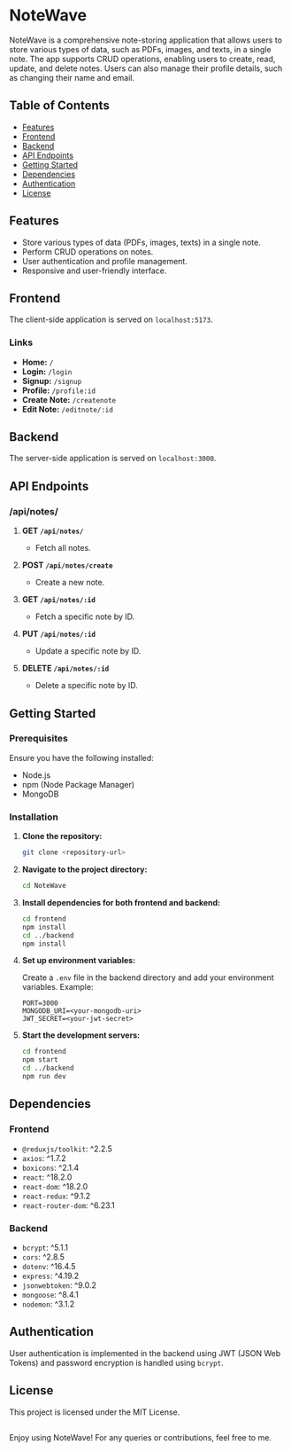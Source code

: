 # NoteWave

NoteWave is a comprehensive note-storing application that allows users to store various types of data, such as PDFs, images, and texts, in a single note. The app supports CRUD operations, enabling users to create, read, update, and delete notes. Users can also manage their profile details, such as changing their name and email.

## Table of Contents

- [Features](#features)
- [Frontend](#frontend)
- [Backend](#backend)
- [API Endpoints](#api-endpoints)
- [Getting Started](#getting-started)
- [Dependencies](#dependencies)
- [Authentication](#authentication)
- [License](#license)

## Features

- Store various types of data (PDFs, images, texts) in a single note.
- Perform CRUD operations on notes.
- User authentication and profile management.
- Responsive and user-friendly interface.

## Frontend

The client-side application is served on `localhost:5173`.

### Links

- **Home:** `/`
- **Login:** `/login`
- **Signup:** `/signup`
- **Profile:** `/profile:id`
- **Create Note:** `/createnote`
- **Edit Note:** `/editnote/:id`

## Backend

The server-side application is served on `localhost:3000`.

## API Endpoints

### /api/notes/

1. **GET `/api/notes/`**
   - Fetch all notes.

2. **POST `/api/notes/create`**
   - Create a new note.

3. **GET `/api/notes/:id`**
   - Fetch a specific note by ID.

4. **PUT `/api/notes/:id`**
   - Update a specific note by ID.

5. **DELETE `/api/notes/:id`**
   - Delete a specific note by ID.

## Getting Started

### Prerequisites

Ensure you have the following installed:

- Node.js
- npm (Node Package Manager)
- MongoDB

### Installation

1. **Clone the repository:**

    ```bash
    git clone <repository-url>
    ```

2. **Navigate to the project directory:**

    ```bash
    cd NoteWave
    ```

3. **Install dependencies for both frontend and backend:**

    ```bash
    cd frontend
    npm install
    cd ../backend
    npm install
    ```

4. **Set up environment variables:**

    Create a `.env` file in the backend directory and add your environment variables. Example:

    ```env
    PORT=3000
    MONGODB_URI=<your-mongodb-uri>
    JWT_SECRET=<your-jwt-secret>
    ```

5. **Start the development servers:**

    ```bash
    cd frontend
    npm start
    cd ../backend
    npm run dev
    ```

## Dependencies

### Frontend

- `@reduxjs/toolkit`: ^2.2.5
- `axios`: ^1.7.2
- `boxicons`: ^2.1.4
- `react`: ^18.2.0
- `react-dom`: ^18.2.0
- `react-redux`: ^9.1.2
- `react-router-dom`: ^6.23.1

### Backend

- `bcrypt`: ^5.1.1
- `cors`: ^2.8.5
- `dotenv`: ^16.4.5
- `express`: ^4.19.2
- `jsonwebtoken`: ^9.0.2
- `mongoose`: ^8.4.1
- `nodemon`: ^3.1.2

## Authentication

User authentication is implemented in the backend using JWT (JSON Web Tokens) and password encryption is handled using `bcrypt`.

## License

This project is licensed under the MIT License.
##
Enjoy using NoteWave! For any queries or contributions, feel free to me.
